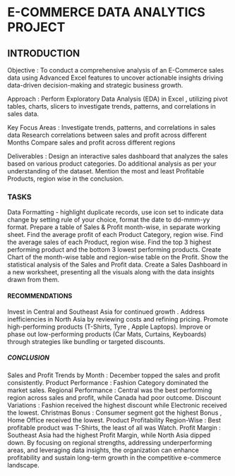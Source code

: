 # E-COMMERCE DATA ANALYTICS PROJECT

## INTRODUCTION

Objective :
To conduct a comprehensive analysis of an E-Commerce sales data using Advanced Excel features to uncover actionable insights driving  data-driven decision-making and strategic business growth.

Approach :
Perform Exploratory Data Analysis (EDA) in Excel , utilizing pivot tables, charts, slicers to investigate trends, patterns, and correlations in sales data.

Key Focus Areas :
Investigate trends, patterns, and correlations in sales data
Research correlations between sales and profit across different Months
Compare sales and profit across different regions

Deliverables :
Design an interactive sales dashboard that analyzes the sales based on various product categories. 
Do additional analysis as per your understanding of the dataset. 
Mention the most and least Profitable Products, region wise in the conclusion.   

### TASKS

Data Formatting - highlight duplicate records, use icon set to indicate data change by setting rule of your choice, format the date to dd-mmm-yy format.
Prepare a table of Sales & Profit month-wise, in separate working sheet.
Find the average profit of each Product Category, region wise.
Find the average sales of each Product, region wise.
Find the top 3 highest performing product and the bottom 3 lowest performing products.
Create Chart of the month-wise table and region-wise table on the Profit.
Show the statistical analysis of the Sales and Profit data.
Create a Sales Dashboard in a new worksheet, presenting all the visuals along with the data insights drawn from them.

#### RECOMMENDATIONS

Invest in Central and Southeast Asia for continued growth .
Address inefficiencies in North Asia by reviewing costs and refining pricing.
Promote high-performing products (T-Shirts, Tyre , Apple Laptops).
Improve or phase out low-performing products (Car Mats, Curtains, Keyboards) through strategies like bundling or targeted discounts.

##### CONCLUSION

Sales and Profit Trends by Month : December topped the sales and profit consistently.
Product Performance : Fashion Category dominated the market sales.
Regional Performance : Central was the best performing region across sales and profit, while Canada had poor outcome.
Discount Variations : Fashion received the highest discount while Electronic received the lowest.
Christmas Bonus : Consumer segment got  the highest Bonus , Home Office received the lowest.
Product Profitability Region-Wise : Best profitable product was T-Shirts, the least of all was Watch.
Profit Margin : Southeast Asia had the highest Profit Margin, while North Asia  dipped down.
By focusing on regional strengths, addressing underperforming areas, and leveraging data insights, 
the organization can enhance profitability and sustain long-term growth in the competitive e-commerce landscape.
